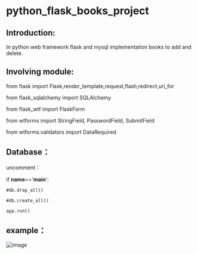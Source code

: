 # python_flask_books_project
Introduction:
-----------------------------------------------
In python web framework flask and mysql implementation books to add and delete.

Involving module:
-------------------------------------------------

from flask import Flask,render_template,request,flash,redirect,url_for

from flask_sqlalchemy import SQLAlchemy

from flask_wtf import FlaskForm

from wtforms import StringField, PasswordField, SubmitField

from wtforms.validators import DataRequired


Database：
-------------------------------------------------
uncomment：

if __name__=='__main__':

    #db.drop_all()
    
    #db.create_all()
    
    app.run()
    

example：
---------------------------------------------------

![image](https://user-images.githubusercontent.com/73530205/125425609-0db1223d-0e10-460f-acbd-1c28490b3ac7.png)

